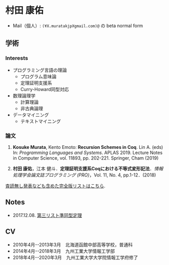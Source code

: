 
# 村田 康佑

- Mail（個人）: `(¥X.muratakjpXgmail.com)@` の beta normal form

## 学術

### Interests

- プログラミング言語の理論
  + プログラム意味論
  + 定理証明支援系
  + Curry-Howard同型対応
- 数理論理学
  + 計算理論
  + 非古典論理
- データマイニング
  + テキストマイニング

### 論文

1. **Kosuke Murata**, Kento Emoto: **Recursion Schemes in Coq**. Lin A. (eds) In: *Programming Languages and Systems*. APLAS 2019. Lecture Notes in Computer Science, vol. 11893, pp. 202-221. Springer, Cham (2019)

2. **村田 康佑**，江本 健斗．**定理証明支援系Coqにおける不等式変形記法**．*情報処理学会論文誌プログラミング (PRO)*，Vol. 11, No. 4, pp.1-12．(2018)

[査読無し発表なども含めた完全版リストはこちら](./pblist.md).


## Notes

- 2017.12.08. [第三リスト準同型定理](./thirdhom.md)

## CV

- 2010年4月--2013年3月　北海道函館中部高等学校，普通科
- 2014年4月--2018年3月　九州工業大学情報工学部
- 2018年4月--2020年3月　九州工業大学大学院情報工学府修了
